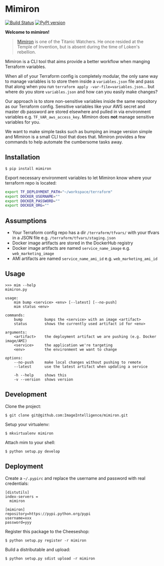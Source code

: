 # Mimiron

[![Build Status](https://travis-ci.org/ImageIntelligence/mimiron.svg?branch=master)](https://travis-ci.org/ImageIntelligence/mimiron)
[![PyPI version](https://badge.fury.io/py/mimiron.svg)](https://badge.fury.io/py/mimiron)

**Welcome to mimiron!**

> [Mimiron](http://www.wowhead.com/npc=33350/mimiron) is one of the Titanic Watchers. He once resided at the Temple of Invention, but is absent during the time of Loken's rebellion.

Mimiron is a CLI tool that aims provide a better workflow when manging Terraform variables.

When all of your Terraform config is completely modular, the only sane way to manage variables is to store them inside a `variables.json` file and pass that along when you run `terraform apply -var-file=variables.json`... but where do you store `variables.json` and how can you easily make changes?

Our approach is to store non-sensitive variables inside the same repository as our Terraform config. Sensitive variables like your AWS secret and master db password are stored elsewhere and pulled in via environment variables e.g. `TF_VAR_aws_access_key`. Mimiron does **not** manage sensitive variables for you.

We want to make simple tasks such as bumping an image version simple and Mimiron is a small CLI tool that does that. Mimiron provides a few commands to help automate the cumbersome tasks away.

## Installation

```
$ pip install mimiron
```

Export necessary environment variables to let Mimiron know where your terraform repo is located:

```bash
export TF_DEPLOYMENT_PATH="~/workspace/terraform"
export DOCKER_USERNAME=""
export DOCKER_PASSWORD=""
export DOCKER_ORG=""
```

## Assumptions

* Your Terraform config repo has a dir `/terraform/tfvars/` with your tfvars in a JSON file e.g. `/terraform/tfvars/staging.json`
* Docker image artifacts are stored in the DockerHub registry
* Docker image artifacts are named `service_name_image` e.g. `web_marketing_image`
* AMI artifacts are named `service_name_ami_id` e.g. `web_marketing_ami_id`

## Usage

```
>>> mim --help
mimiron.py

usage:
    mim bump <service> <env> [--latest] [--no-push]
    mim status <env>

commands:
    bump          bumps the <service> with an image <artifact>
    status        shows the currently used artifact id for <env>

arguments:
    <artifact>    the deployment artifact we are pushing (e.g. Docker image/AMI)
    <service>     the application we're targeting
    <env>         the environment we want to change

options:
    --no-push     make local changes without pushing to remote
    --latest      use the latest artifact when updating a service

    -h --help     shows this
    -v --version  shows version
```

## Development

Clone the project:

```
$ git clone git@github.com:ImageIntelligence/mimiron.git
```

Setup your virtualenv:

```
$ mkvirtualenv mimiron
```

Attach mim to your shell:

```
$ python setup.py develop
```

## Deployment

Create a `~/.pypirc` and replace the username and password with real credentials:

```
[distutils]
index-servers =
  mimiron

[mimiron]
repository=https://pypi.python.org/pypi
username=xxx
password=yyy
```

Register this package to the Cheeseshop:

```
$ python setup.py register -r mimiron
```

Build a distributable and upload:

```
$ python setup.py sdist upload -r mimiron
```
